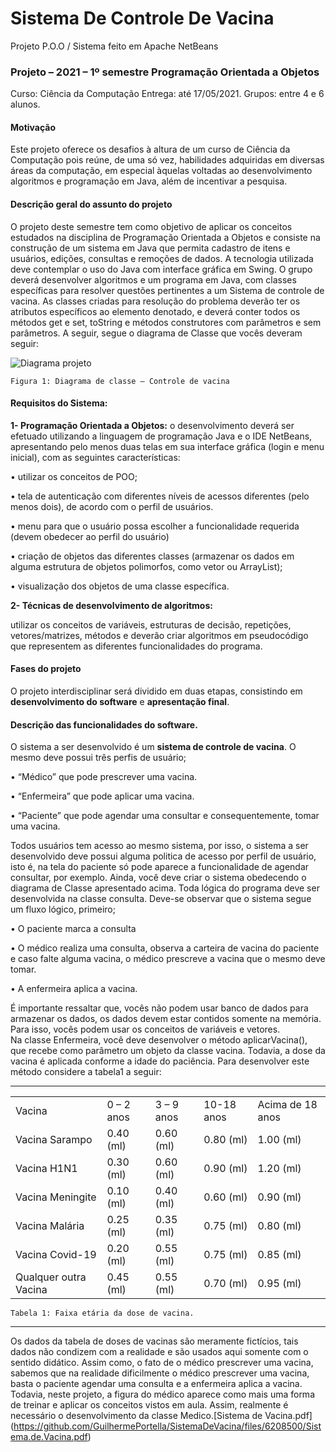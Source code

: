 # Sistema De Controle De Vacina

 Projeto P.O.O / Sistema feito em Apache NetBeans
 
<h3> Projeto – 2021 – 1º semestre
Programação Orientada a Objetos</h3>


Curso: Ciência da Computação
Entrega: até 17/05/2021.
Grupos: entre 4 e 6 alunos.

<h4>Motivação</h4>
Este projeto oferece os desafios à altura de um curso de Ciência da Computação pois reúne, de uma só vez, habilidades adquiridas em diversas áreas da computação, em especial àquelas voltadas ao desenvolvimento algoritmos e programação em Java, além de incentivar a pesquisa.

<h4>Descrição geral do assunto do projeto</h4>
O projeto deste semestre tem como objetivo de aplicar os conceitos estudados na disciplina de Programação Orientada a Objetos e consiste na construção de um sistema em Java que permita cadastro de itens e usuários, edições, consultas e remoções de dados. A tecnologia utilizada deve contemplar o uso do Java com interface gráfica em Swing.
O grupo deverá desenvolver algoritmos e um programa em Java, com classes específicas para resolver questões pertinentes a um Sistema de controle de vacina.
As classes criadas para resolução do problema deverão ter os atributos específicos ao elemento denotado, e deverá conter todos os métodos get e set, toString e métodos construtores com parâmetros e sem parâmetros. A seguir, segue o diagrama de Classe que vocês deveram seguir: 

![Diagrama projeto](https://user-images.githubusercontent.com/65774706/112736454-96bbed80-8f31-11eb-8da5-697cf3e3a446.png)

	Figura 1: Diagrama de classe – Controle de vacina

<h4>Requisitos do Sistema:</h4>

 <b>1- Programação Orientada a Objetos:</b> o desenvolvimento deverá ser efetuado utilizando a linguagem de programação Java e o IDE NetBeans, apresentando pelo menos duas telas em sua interface gráfica (login e menu inicial), com as seguintes características:
 
 
  •	utilizar os conceitos de POO; 
  
  •	tela de autenticação com diferentes níveis de acessos diferentes (pelo menos dois), de acordo com o perfil de usuários.
  
  •	menu para que o usuário possa escolher a funcionalidade requerida (devem obedecer ao perfil do usuário)
  
  •	criação de objetos das diferentes classes (armazenar os dados em alguma estrutura de objetos polimorfos, como vetor ou ArrayList);
  
  •	visualização dos objetos de uma classe específica. 
  
 <b>2- Técnicas de desenvolvimento de algoritmos:</b>
 
 utilizar os conceitos de variáveis, estruturas de decisão, repetições, vetores/matrizes, métodos e deverão criar algoritmos em pseudocódigo que representem as diferentes funcionalidades do programa.
 
<h4>Fases do projeto</h4>

O projeto interdisciplinar será dividido em duas etapas, consistindo em <b>desenvolvimento do software</b> e <b>apresentação final</b>.

<h4>Descrição das funcionalidades do software.</h4>

O sistema a ser desenvolvido é um <b>sistema de controle de vacina</b>. O mesmo deve possui três perfis de usuário; 

  •	“Médico” que pode prescrever uma vacina. 
  
  •	“Enfermeira” que pode aplicar uma vacina.

  •	“Paciente” que pode agendar uma consultar e consequentemente, tomar uma vacina.

Todos usuários tem acesso ao mesmo sistema, por isso, o sistema a ser desenvolvido deve possui alguma politica de acesso por perfil de usuário, isto é, na tela do paciente só pode aparece a funcionalidade de agendar consultar, por exemplo. 
Ainda, você deve criar o sistema obedecendo o diagrama de Classe apresentado acima. Toda lógica do programa deve ser desenvolvida na classe consulta. Deve-se observar que o sistema segue um fluxo lógico, primeiro;
	
  •	O paciente marca a consulta
  
  •	O médico realiza uma consulta, observa a carteira de vacina do paciente e caso falte alguma vacina, o médico prescreve a vacina que o mesmo deve tomar. 
  
  •	A enfermeira aplica a vacina. 
  

É importante ressaltar que, vocês não podem usar banco de dados para armazenar os dados, os dados devem estar contidos somente na memória. Para isso, vocês podem usar os conceitos de variáveis e vetores.  
Na classe Enfermeira, você deve desenvolver o método aplicarVacina(), que recebe como parâmetro um objeto da classe vacina. Todavia, a dose da vacina é aplicada conforme a idade do paciência. Para desenvolver este método considere a tabela1 a seguir:

___________________________________________________________________________________________

<table>
	<tr>
        <td>Vacina</td>
        <td>0 – 2 anos</td>
        <td>3 – 9 anos</td>
	<td>10-18 anos</td>
	<td>Acima de 18 anos</td>
    	</tr>
	<tr>
        <td>Vacina Sarampo</td>
        <td>0.40 (ml)</td>
        <td>0.60 (ml)</td>
	<td>0.80 (ml)</td>
	<td>1.00 (ml)</td>
    	</tr>
	<tr>
        <td>Vacina H1N1</td>
        <td>0.30 (ml)</td>
        <td>0.60 (ml)</td>
	<td>0.90 (ml)</td>
	<td>1.20 (ml)</td>
    	</tr>
	<tr>
        <td>Vacina Meningite</td>
        <td>0.10 (ml)</td>
        <td>0.40 (ml)</td>
	<td>0.60 (ml)</td>
	<td>0.90 (ml)</td>
    	</tr>
	<tr>
        <td>Vacina Malária</td>
        <td>0.25 (ml)</td>
        <td>0.35 (ml)</td>
	<td>0.75 (ml)</td>
	<td>0.80 (ml)</td>
    	</tr>
	<tr>
        <td>Vacina Covid-19</td>
        <td>0.20 (ml)</td>
        <td>0.55 (ml)</td>
	<td>0.75 (ml)</td>
	<td>0.85 (ml)</td>
    	</tr>
	<tr>
        <td>Qualquer outra Vacina</td>
        <td>0.45 (ml)</td>
        <td>0.55 (ml)</td>
	<td>0.70 (ml)</td>
	<td>0.95 (ml)</td>
    	</tr>
	

</table>

	Tabela 1: Faixa etária da dose de vacina.
___________________________________________________________________________________________

Os dados da tabela de doses de vacinas são meramente fictícios, tais dados não condizem com a realidade e são usados aqui somente com o sentido didático. Assim como, o fato de o médico prescrever uma vacina, sabemos que na realidade dificilmente o médico prescrever uma vacina, basta o paciente agendar uma consulta e a enfermeira aplica a vacina. Todavia, neste projeto, a figura do médico aparece como mais uma forma de treinar e aplicar os conceitos vistos em aula. Assim, realmente é necessário o desenvolvimento da classe Medico.[Sistema de Vacina.pdf]
(https://github.com/GuilhermePortella/SistemaDeVacina/files/6208500/Sistema.de.Vacina.pdf)
